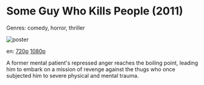 # Some Guy Who Kills People (2011)

Genres: comedy, horror, thriller

![poster](http://image.tmdb.org/t/p/w500/bGSDCxEI0Y4tIcV9p5Eh5WCz1aL.jpg)

en:
  [720p](magnet:?xt=urn:btih:9FAAB424ADC7A3ACF8272DDDC3C1BC4C165D2674&tr=udp://glotorrents.pw:6969/announce&tr=udp://tracker.opentrackr.org:1337/announce&tr=udp://torrent.gresille.org:80/announce&tr=udp://tracker.openbittorrent.com:80&tr=udp://tracker.coppersurfer.tk:6969&tr=udp://tracker.leechers-paradise.org:6969&tr=udp://p4p.arenabg.ch:1337&tr=udp://tracker.internetwarriors.net:1337)
  [1080p](magnet:?xt=urn:btih:98B3AAF87DE338938B22F86B93ED580B8A1600D9&tr=udp://glotorrents.pw:6969/announce&tr=udp://tracker.opentrackr.org:1337/announce&tr=udp://torrent.gresille.org:80/announce&tr=udp://tracker.openbittorrent.com:80&tr=udp://tracker.coppersurfer.tk:6969&tr=udp://tracker.leechers-paradise.org:6969&tr=udp://p4p.arenabg.ch:1337&tr=udp://tracker.internetwarriors.net:1337)
  


A former mental patient's repressed anger reaches the boiling point, leading him to embark on a mission of revenge against the thugs who once subjected him to severe physical and mental trauma.